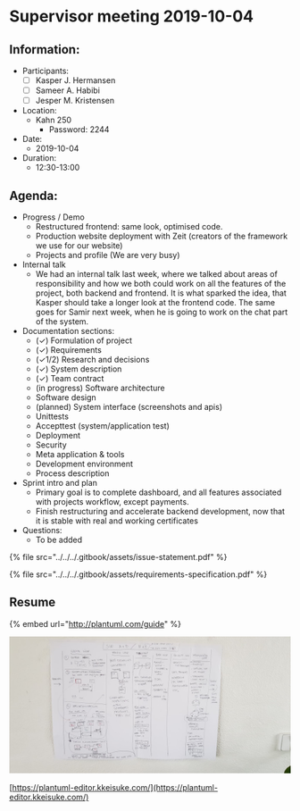 # Supervisor meeting 2019-10-04

## 

## Information:

* Participants:
  * [ ] Kasper J. Hermansen
  * [ ] Sameer A. Habibi
  * [ ] Jesper M. Kristensen
* Location:
  * Kahn 250
    * Password: 2244
* Date:
  * 2019-10-04
* Duration:
  * 12:30-13:00

## Agenda:

* Progress / Demo
  * Restructured frontend: same look, optimised code.
  * Production website deployment with Zeit \(creators of the framework we use for our website\)
  * Projects and profile \(We are very busy\)
* Internal talk
  * We had an internal talk last week, where we talked about areas of responsibility and how we both could work on all the features of the project, both backend and frontend. It is what sparked the idea, that Kasper should take a longer look at the frontend code. The same goes for Samir next week, when he is going to work on the chat part of the system.
* Documentation sections:
  * \(✓\) Formulation of project
  * \(✓\) Requirements
  * \(✓1/2\) Research and decisions
  * \(✓\) System description
  * \(✓\) Team contract
  * \(in progress\) Software architecture
  * Software design
  * \(planned\) System interface \(screenshots and apis\)
  * Unittests
  * Accepttest \(system/application test\)
  * Deployment
  * Security
  * Meta application & tools
  * Development environment
  * Process description
* Sprint intro and plan
  * Primary goal is to complete dashboard, and all features associated with projects workflow, except payments.
  * Finish restructuring and accelerate backend development, now that it is stable with real and working certificates
* Questions:
  * To be added

{% file src="../../../.gitbook/assets/issue-statement.pdf" %}

{% file src="../../../.gitbook/assets/requirements-specification.pdf" %}

## Resume

{% embed url="http://plantuml.com/guide" %}

![](../../../.gitbook/assets/72190588_548826135886811_995891607569956864_n-1.jpg)

[https://plantuml-editor.kkeisuke.com/](https://plantuml-editor.kkeisuke.com/)

